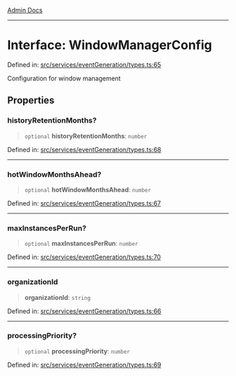 [Admin Docs](/)

***

# Interface: WindowManagerConfig

Defined in: [src/services/eventGeneration/types.ts:65](https://github.com/Sourya07/talawa-api/blob/cfbd515d04ffba748b09232a33807f1845dd1878/src/services/eventGeneration/types.ts#L65)

Configuration for window management

## Properties

### historyRetentionMonths?

> `optional` **historyRetentionMonths**: `number`

Defined in: [src/services/eventGeneration/types.ts:68](https://github.com/Sourya07/talawa-api/blob/cfbd515d04ffba748b09232a33807f1845dd1878/src/services/eventGeneration/types.ts#L68)

***

### hotWindowMonthsAhead?

> `optional` **hotWindowMonthsAhead**: `number`

Defined in: [src/services/eventGeneration/types.ts:67](https://github.com/Sourya07/talawa-api/blob/cfbd515d04ffba748b09232a33807f1845dd1878/src/services/eventGeneration/types.ts#L67)

***

### maxInstancesPerRun?

> `optional` **maxInstancesPerRun**: `number`

Defined in: [src/services/eventGeneration/types.ts:70](https://github.com/Sourya07/talawa-api/blob/cfbd515d04ffba748b09232a33807f1845dd1878/src/services/eventGeneration/types.ts#L70)

***

### organizationId

> **organizationId**: `string`

Defined in: [src/services/eventGeneration/types.ts:66](https://github.com/Sourya07/talawa-api/blob/cfbd515d04ffba748b09232a33807f1845dd1878/src/services/eventGeneration/types.ts#L66)

***

### processingPriority?

> `optional` **processingPriority**: `number`

Defined in: [src/services/eventGeneration/types.ts:69](https://github.com/Sourya07/talawa-api/blob/cfbd515d04ffba748b09232a33807f1845dd1878/src/services/eventGeneration/types.ts#L69)
